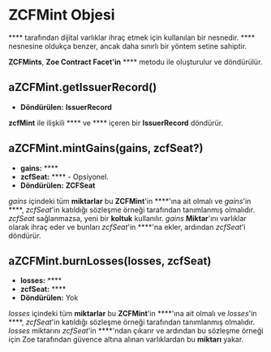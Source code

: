 # ZCFMint Objesi

**** tarafından dijital varlıklar ihraç etmek için kullanılan bir nesnedir. **** nesnesine oldukça benzer, ancak daha sınırlı bir yöntem setine sahiptir.

**ZCFMints**, **Zoe Contract Facet'in** **** metodu ile oluşturulur ve döndürülür.

## aZCFMint.getIssuerRecord()

- **Döndürülen:** **IssuerRecord**

**zcfMint** ile ilişkili **** ve **** içeren bir **IssuerRecord** döndürür.

## aZCFMint.mintGains(gains, zcfSeat?)

- **gains:** ****
- **zcfSeat:** **** - Opsiyonel.
- **Döndürülen:** **ZCFSeat**

_gains_ içindeki tüm **miktarlar** bu **ZCFMint**'in ****'ına ait olmalı ve _gains_'in ****, _zcfSeat_'in katıldığı sözleşme örneği tarafından tanımlanmış olmalıdır. _zcfSeat_ sağlanmazsa, yeni bir **koltuk** kullanılır. _gains_ **Miktar**'ını varlıklar olarak ihraç eder ve bunları _zcfSeat_'in ****'na ekler, ardından _zcfSeat_'i döndürür.

## aZCFMint.burnLosses(losses, zcfSeat)

- **losses:** ****
- **zcfSeat:** ****
- **Döndürülen:** Yok

_losses_ içindeki tüm **miktarlar** bu **ZCFMint**'in ****'ına ait olmalı ve _losses_'in ****, _zcfSeat_'in katıldığı sözleşme örneği tarafından tanımlanmış olmalıdır. _losses_ miktarını _zcfSeat_'in ****'ndan çıkarır ve ardından bu sözleşme örneği için Zoe tarafından güvence altına alınan varlıklardan bu **miktarı** yakar.